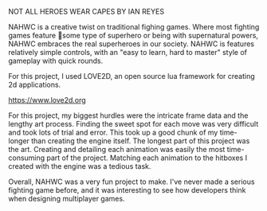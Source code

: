 NOT ALL HEROES WEAR CAPES BY IAN REYES

NAHWC is a creative twist on traditional fighing games. Where most fighting games feature some type of superhero or being with supernatural powers, NAHWC embraces the real superheroes in our society. NAHWC is features relatively simple controls, with an "easy to learn, hard to master" style of gameplay with quick rounds.

For this project, I used LOVE2D, an open source lua framework for creating 2d applications.

https://www.love2d.org

For this project, my biggest hurdles were the intricate frame data and the lengthy art process. Finding the sweet spot for each move was very difficult and took lots of trial and error. This took up a good chunk of my time- longer than creating the engine itself. The longest part of this project was the art. Creating and detailing each animation was easily the most time-consuming part of the project. Matching each animation to the hitboxes I created with the engine was a tedious task.

Overall, NAHWC was a very fun project to make. I've never made a serious fighting game before, and it was interesting to see how developers think when designing multiplayer games.
